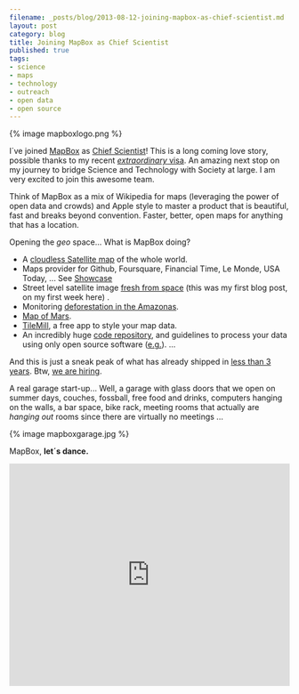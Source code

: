 ```yaml
---
filename: _posts/blog/2013-08-12-joining-mapbox-as-chief-scientist.md
layout: post
category: blog
title: Joining MapBox as Chief Scientist
published: true 
tags:
- science
- maps
- technology
- outreach
- open data
- open source
---
```



{% image mapboxlogo.png %}

I´ve joined [MapBox](http://www.mapbox.com/) as [Chief Scientist](http://www.mapbox.com/about/team/#bruno-sánchez-andrade-nuño)! This is a long coming love story, possible thanks to my recent [*extraordinary* visa](/2013/07/22/alien-with-extraordinary-ability/). An amazing next stop on my journey to bridge Science and Technology with Society at large. I am very excited to join this awesome team.

Think of MapBox as a mix of Wikipedia for maps (leveraging the power of open data and crowds) and Apple style to master a product that is beautiful, fast and breaks beyond convention. Faster, better, open maps for anything that has a location. 

Opening the *geo* space... What is MapBox doing?

* A [cloudless Satellite map](http://www.wired.com/design/2013/05/a-cloudless-atlas/) of the whole world. 
* Maps provider for Github, Foursquare, Financial Time, Le Monde, USA Today, ... See [Showcase](http://www.mapbox.com/showcase/)
* Street level satellite image [fresh from space](http://www.mapbox.com/blog/super-sharp-pleiades-imagery-on-mapbox/) (this was my first blog post, on my first week here) .
* Monitoring [deforestation in the Amazonas](http://infoamazonia.org/maps/deforestation/).
* [Map of Mars](http://www.mapbox.com/blog/2012-08-26-mapping-mars/).
* [TileMill](), a free app to style your map data.
* An incredibly huge [code repository](https://github.com/mapbox), and guidelines to process your data using only open source software ([e.g.](http://www.mapbox.com/blog/super-sharp-pleiades-imagery-on-mapbox/)).
...

And this is just a sneak peak of what has already shipped in [less than 3 years](http://www.mapbox.com/about/). Btw, [we are hiring](http://www.mapbox.com/blog/jobs-at-mapbox/).


A real garage start-up... Well, a garage with glass doors that we open on summer days, couches, fossball, free food and drinks, computers hanging on the walls, a bar space, bike rack, meeting rooms that actually are *hanging out* rooms since there are virtually no meetings ... 

{% image mapboxgarage.jpg %}


MapBox, **let´s dance.**

  <iframe width="100%" height="400" frameborder="0" src="http://a.tiles.mapbox.com/v3/brunosan.map-druudl3x.html#4/-20.409033019728043/134.6630859375"></iframe>
